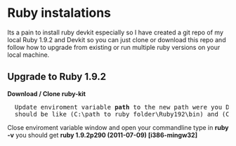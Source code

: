 <h1>Ruby instalations</h1>

<p>
  Its a pain to install ruby devkit especially so I have created a git repo of my local Ruby 1.9.2 and Devkit 
  so you can just clone or download this repo and follow how to upgrade from existing or run multiple ruby 
  versions on your local machine.
</p>

<h2>Upgrade to Ruby 1.9.2</h2>

<p>
  <strong>Download / Clone ruby-kit </strong>
</p>

<pre>
  Update enviroment variable <strong>path</strong> to the new path were you Downloaded / Cloned ruby-kit
  should be like (C:\path to ruby folder\Ruby192\bin) and (C:\path to ruby folder\DevKit\bin).
</pre>

<p>
  Close enviroment variable window and open your commandline type in <strong>ruby -v</strong> you should get
  <strong>ruby 1.9.2p290 (2011-07-09) [i386-mingw32]</strong>
</p>
